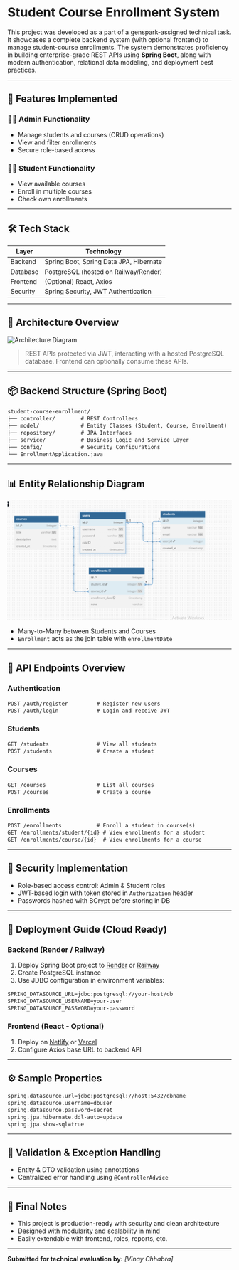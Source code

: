 # Student Course Enrollment System

This project was developed as a part of a genspark-assigned technical task. It showcases a complete backend system (with optional frontend) to manage student-course enrollments. The system demonstrates proficiency in building enterprise-grade REST APIs using **Spring Boot**, along with modern authentication, relational data modeling, and deployment best practices.

---

## 📌 Features Implemented

### 👨‍🏫 Admin Functionality

* Manage students and courses (CRUD operations)
* View and filter enrollments
* Secure role-based access

### 👨‍🎓 Student Functionality

* View available courses
* Enroll in multiple courses
* Check own enrollments

---

## 🛠️ Tech Stack

| Layer    | Technology                              |
| -------- | --------------------------------------- |
| Backend  | Spring Boot, Spring Data JPA, Hibernate |
| Database | PostgreSQL (hosted on Railway/Render)   |
| Frontend | (Optional) React, Axios                 |
| Security | Spring Security, JWT Authentication     |

---

## 📐 Architecture Overview

![Architecture Diagram](https://i.imgur.com/X7U9e7j.png)

> REST APIs protected via JWT, interacting with a hosted PostgreSQL database. Frontend can optionally consume these APIs.

---

## 📦 Backend Structure (Spring Boot)

```
student-course-enrollment/
├── controller/        # REST Controllers
├── model/             # Entity Classes (Student, Course, Enrollment)
├── repository/        # JPA Interfaces
├── service/           # Business Logic and Service Layer
├── config/            # Security Configurations
└── EnrollmentApplication.java
```

---

## 📊 Entity Relationship Diagram

![Entity Diagram](https://github.com/code-walker-23/genspark-training-tasks/blob/main/student-course-enrollment/database-design.png)

* Many-to-Many between Students and Courses
* `Enrollment` acts as the join table with `enrollmentDate`

---

## 🔁 API Endpoints Overview

### Authentication

```
POST /auth/register         # Register new users
POST /auth/login            # Login and receive JWT
```

### Students

```
GET /students               # View all students
POST /students              # Create a student
```

### Courses

```
GET /courses                # List all courses
POST /courses               # Create a course
```

### Enrollments

```
POST /enrollments           # Enroll a student in course(s)
GET /enrollments/student/{id} # View enrollments for a student
GET /enrollments/course/{id}  # View enrollments for a course
```

---

## 🔐 Security Implementation

* Role-based access control: Admin & Student roles
* JWT-based login with token stored in `Authorization` header
* Passwords hashed with BCrypt before storing in DB

---

## 🚀 Deployment Guide (Cloud Ready)

### Backend (Render / Railway)

1. Deploy Spring Boot project to [Render](https://render.com/) or [Railway](https://railway.app/)
2. Create PostgreSQL instance
3. Use JDBC configuration in environment variables:

```properties
SPRING_DATASOURCE_URL=jdbc:postgresql://your-host/db
SPRING_DATASOURCE_USERNAME=your-user
SPRING_DATASOURCE_PASSWORD=your-password
```

### Frontend (React - Optional)

1. Deploy on [Netlify](https://www.netlify.com/) or [Vercel](https://vercel.com/)
2. Configure Axios base URL to backend API

---

## ⚙️ Sample Properties

```properties
spring.datasource.url=jdbc:postgresql://host:5432/dbname
spring.datasource.username=dbuser
spring.datasource.password=secret
spring.jpa.hibernate.ddl-auto=update
spring.jpa.show-sql=true
```

---

## 🧪 Validation & Exception Handling

* Entity & DTO validation using annotations
* Centralized error handling using `@ControllerAdvice`

---

## 🧾 Final Notes

* This project is production-ready with security and clean architecture
* Designed with modularity and scalability in mind
* Easily extendable with frontend, roles, reports, etc.

---

**Submitted for technical evaluation by:** *\[Vinay Chhabra]*
